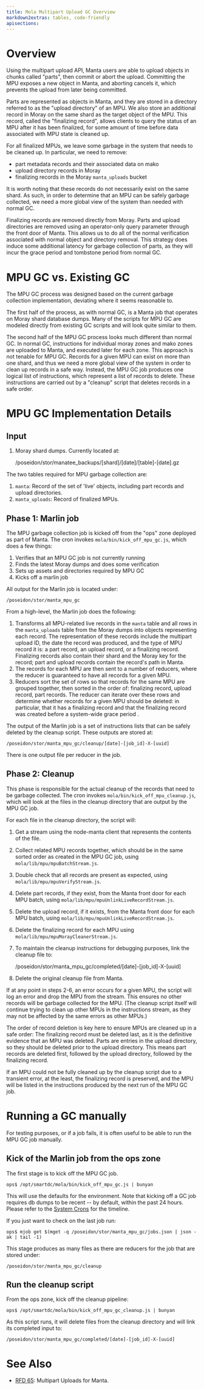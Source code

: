 ```yaml
---
title: Mola Multipart Upload GC Overview
markdown2extras: tables, code-friendly
apisections:
---
```

<!--
    This Source Code Form is subject to the terms of the Mozilla Public
    License, v. 2.0. If a copy of the MPL was not distributed with this
    file, You can obtain one at http://mozilla.org/MPL/2.0/.
-->

<!--
    Copyright (c) 2018, Joyent, Inc.
-->

# Overview

Using the multipart upload API, Manta users are able to upload objects in chunks
called "parts", then commit or abort the upload. Committing the MPU exposes a
new object in Manta, and aborting cancels it, which prevents the upload from
later being committed.

Parts are represented as objects in Manta, and they are stored in a directory
referred to as the "upload directory" of an MPU. We also store an additional
record in Moray on the same shard as the target object of the MPU. This record,
called the "finalizing record", allows clients to query the status of
an MPU after it has been finalized, for some amount of time before data
associated with MPU state is cleaned up.

For all finalized MPUs, we leave some garbage in the system that needs to be
cleaned up. In particular, we need to remove:
- part metadata records and their associated data on mako
- upload directory records in Moray
- finalizing records in the Moray `manta_uploads` bucket

It is worth noting that these records do not necessarily exist on the same
shard. As such, in order to determine that an MPU can be safely garbage
collected, we need a more global view of the system than needed with normal GC.

Finalizing records are removed directly from Moray. Parts and upload directories
are removed using an operator-only query parameter through the front door of
Manta. This allows us to do all of the normal verification associated with
normal object and directory removal. This strategy does induce some additional
latency for garbage collection of parts, as they will incur the grace period and
tombstone period from normal GC.

# MPU GC vs. Existing GC

The MPU GC process was designed based on the current garbage collection
implementation, deviating where it seems reasonable to.

The first half of the process, as with normal GC, is a Manta job that operates
on Moray shard database dumps. Many of the scripts for MPU GC are modeled
directly from existing GC scripts and will look quite similar to them.

The second half of the MPU GC process looks much different than normal GC. In
normal GC, instructions for individual moray zones and mako zones are uploaded
to Manta, and executed later for each zone. This approach is not tenable for MPU
GC. Records for a given MPU can exist on more than one shard, and thus we need a
more global view of the system in order to clean up records in a safe way.
Instead, the MPU GC job produces one logical list of instructions, which
represent a list of records to delete. These instructions are carried out by a
"cleanup" script that deletes records in a safe order.

# MPU GC Implementation Details

## Input

1. Moray shard dumps. Currently located at:

    /poseidon/stor/manatee_backups/[shard]/[date]/[table]-[date].gz

The two tables required for MPU garbage collection are:

1. `manta`: Record of the set of 'live' objects, including part records and
upload directories.
2. `manta_uploads`: Record of finalized MPUs.

## Phase 1: Marlin job

The MPU garbage collection job is kicked off from the "ops" zone deployed as
part of Manta. The cron invokes `mola/bin/kick_off_mpu_gc.js`, which does a few
things:

1. Verifies that an MPU GC job is not currently running
2. Finds the latest Moray dumps and does some verification
3. Sets up assets and directories required by MPU GC
4. Kicks off a marlin job

All output for the Marlin job is located under:

    /poseidon/stor/manta_mpu_gc

From a high-level, the Marlin job does the following:

1. Transforms all MPU-related live records in the `manta` table and all rows in
the `manta_uploads` table from the Moray dumps into objects representing each
record. The representation of these records include the multipart upload ID,
the date the record was produced, and the type of MPU record it is: a part
record, an upload record, or a finalizing record. Finalizing records also
contain their shard and the Moray key for the record; part and upload records
contain the record's path in Manta.
2. The records for each MPU are then sent to a number of reducers, where the
reducer is guaranteed to have all records for a given MPU.
3. Reducers sort the set of rows so that records for the same MPU are grouped
together, then sorted in the order of: finalizing record, upload record, part
records.  The reducer can iterate over these rows and determine whether records
for a given MPU should be deleted: in particular, that it has a finalizing
record and that the finalizing record was created before a system-wide grace
period .

The output of the Marlin job is a set of instructions lists that can be safely
deleted by the cleanup script. These outputs are stored at:

    /poseidon/stor/manta_mpu_gc/cleanup/[date]-[job_id]-X-[uuid]

There is one output file per reducer in the job.

## Phase 2: Cleanup

This phase is responsible for the actual cleanup of the records that need to be
garbage collected. The cron invokes `mola/bin/kick_off_mpu_cleanup.js`, which
will look at the files in the cleanup directory that are output by the MPU GC
job.

For each file in the cleanup directory, the script will:

1. Get a stream using the node-manta client that represents the contents of the
file.
2. Collect related MPU records together, which should be in the same sorted
order as created in the MPU GC job, using `mola/lib/mpu/mpuBatchStream.js`.
3. Double check that all records are present as expected, using
`mola/lib/mpu/mpuVerifyStream.js`.
4. Delete part records, if they exist, from the Manta front door for each MPU
batch, using `mola/lib/mpu/mpuUnlinkLiveRecordStream.js`.
5. Delete the upload record, if it exists, from the Manta front door for each
MPU batch, using `mola/lib/mpu/mpuUnlinkLiveRecordStream.js`.
6. Delete the finalizing record for each MPU using
`mola/lib/mpu/mpuMorayCleanerStream.js`.
7. To maintain the cleanup instructions for debugging purposes, link the cleanup
file to:

    /poseidon/stor/manta_mpu_gc/completed/[date]-[job_id]-X-[uuid]

8. Delete the original cleanup file from Manta.

If at any point in steps 2-6, an error occurs for a given MPU, the script will
log an error and drop the MPU from the stream. This ensures no other records
will be garbage collected for the MPU. (The cleanup script itself will continue
trying to clean up other MPUs in the instructions stream, as they may not be
affected by the same errors as other MPUs.)

The order of record deletion is key here to ensure MPUs are cleaned up in a safe
order: The finalizing record must be deleted last, as it is the definitive
evidence that an MPU was deleted. Parts are entries in the upload directory, so
they should be deleted prior to the upload directory. This means part records
are deleted first, followed by the upload directory, followed by the finalizing
record.

If an MPU could not be fully cleaned up by the cleanup script due to a transient
error, at the least, the finalizing record is preserved, and the MPU will be
listed in the instructions produced by the next run of the MPU GC job.

# Running a GC manually

For testing purposes, or if a job fails, it is often useful to be able to run
the MPU GC job manually.

## Kick of the Marlin job from the ops zone

The first stage is to kick off the MPU GC job.

```
ops$ /opt/smartdc/mola/bin/kick_off_mpu_gc.js | bunyan
```

This will use the defaults for the environment.  Note that
kicking off a GC job requires db dumps to be recent -- by default, within the
past 24 hours.  Please refer to the
[System Crons](system-crons.md) for the timeline.

If you just want to check on the last job run:

```
ops$ mjob get $(mget -q /poseidon/stor/manta_mpu_gc/jobs.json | json -ak | tail -1)
```

This stage produces as many files as there are reducers for the job that are
stored under:

`/poseidon/stor/manta_mpu_gc/cleanup`

## Run the cleanup script

From the ops zone, kick off the cleanup pipeline:

```
ops$ /opt/smartdc/mola/bin/kick_off_mpu_gc_cleanup.js | bunyan
```

As this script runs, it will delete files from the cleanup directory and will
link its completed input to:

    /poseidon/stor/manta_mpu_gc/completed/[date]-[job_id]-X-[uuid]


# See Also

* [RFD 65](https://github.com/joyent/rfd/tree/master/rfd/0065): Multipart
Uploads for Manta.
